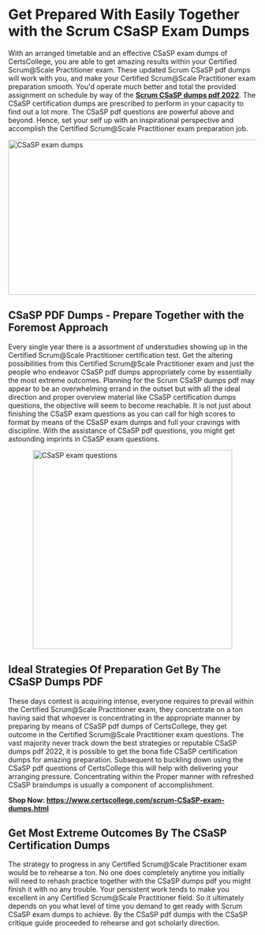 <h1><strong>Get Prepared With Easily Together with the Scrum CSaSP Exam Dumps&nbsp;</strong></h1>
<p><span style="font-weight: 400;">With an arranged timetable and an effective  CSaSP exam dumps of CertsCollege, you are able to get amazing results within your Certified Scrum@Scale Practitioner exam. These updated Scrum CSaSP pdf dumps will work with you, and make your Certified Scrum@Scale Practitioner exam preparation smooth. You'd operate much better and total the provided assignment on schedule by way of the <strong><a href="https://www.certscollege.com/scrum-CSaSP-exam-dumps.html">Scrum CSaSP dumps pdf 2022</a></strong>. The CSaSP certification dumps are prescribed to perform in your capacity to find out a lot more. The  CSaSP pdf questions are powerful above and beyond. Hence, set your self up with an inspirational perspective and accomplish the Certified Scrum@Scale Practitioner exam preparation job.&nbsp;</span></p>
<p><span style="font-weight: 400;"><img style="display: block; margin-left: auto; margin-right: auto;" src="https://i.ibb.co/CPDK3ps/Yellow-and-Blue-Initiative-Blog-Banner.png" alt="CSaSP exam dumps" width="559" height="315" /></span></p>
<h2><strong>CSaSP PDF Dumps - Prepare Together with the Foremost Approach</strong></h2>
<p><span style="font-weight: 400;">Every single year there is a assortment of understudies showing up in the Certified Scrum@Scale Practitioner certification test. Get the altering possibilities from this Certified Scrum@Scale Practitioner exam and just the people who endeavor CSaSP pdf dumps appropriately come by essentially the most extreme outcomes. Planning for the Scrum CSaSP dumps pdf may appear to be an overwhelming errand in the outset but with all the ideal direction and proper overview material like CSaSP certification dumps questions, the objective will seem to become reachable. It is not just about finishing the CSaSP exam questions as you can call for high scores to format by means of the CSaSP exam dumps and full your cravings with discipline. With the assistance of CSaSP pdf questions, you might get astounding imprints in CSaSP exam questions.</span></p>
<p><span style="font-weight: 400;"><a href="https://tinyurl.com/2p8eeshf"><img style="display: block; margin-left: auto; margin-right: auto;" src="https://i.ibb.co/9tMrhdY/Teacher-Appreciation-Invitation.png" alt="CSaSP exam questions " width="404" height="404" /></a></span></p>
<h2><strong>Ideal Strategies Of Preparation Get By The CSaSP Dumps PDF</strong></h2>
<p><span style="font-weight: 400;">These days contest is acquiring intense, everyone requires to prevail within the Certified Scrum@Scale Practitioner exam, they concentrate on a ton having said that whoever is concentrating in the appropriate manner by preparing by means of CSaSP pdf dumps of CertsCollege, they get outcome in the Certified Scrum@Scale Practitioner exam questions. The vast majority never track down the best strategies or reputable CSaSP dumps pdf 2022, it is possible to get the bona fide CSaSP certification dumps for amazing preparation. Subsequent to buckling down using the  CSaSP pdf questions of CertsCollege this will help with delivering your arranging pressure. Concentrating within the Proper manner with refreshed CSaSP braindumps is usually a component of accomplishment.</span></p>
<p><span style="font-weight: 400;"><strong>Shop Now: <a href="https://www.certscollege.com/scrum-CSaSP-exam-dumps.html">https://www.certscollege.com/scrum-CSaSP-exam-dumps.html</a></strong></span></p>
<h2><strong>Get Most Extreme Outcomes By The CSaSP Certification Dumps</strong></h2>
<p><span style="font-weight: 400;">The strategy to progress in any Certified Scrum@Scale Practitioner exam would be to rehearse a ton. No one does completely anytime you initially will need to rehash practice together with the CSaSP dumps pdf you might finish it with no any trouble. Your persistent work tends to make you excellent in any Certified Scrum@Scale Practitioner field. So it ultimately depends on you what level of time you demand to get ready with Scrum CSaSP exam dumps to achieve. By the CSaSP pdf dumps with the CSaSP critique guide proceeded to rehearse and got scholarly direction.</span></p>
